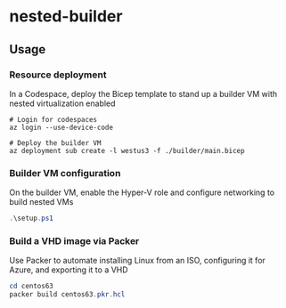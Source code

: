 # nested-builder

## Usage

### Resource deployment

In a Codespace, deploy the Bicep template to stand up a builder VM with nested virtualization enabled

```shell
# Login for codespaces
az login --use-device-code

# Deploy the builder VM
az deployment sub create -l westus3 -f ./builder/main.bicep
```

### Builder VM configuration

On the builder VM, enable the Hyper-V role and configure networking to build nested VMs

```powershell
.\setup.ps1
```

### Build a VHD image via Packer

Use Packer to automate installing Linux from an ISO, configuring it for Azure, and exporting it to a VHD

```powershell
cd centos63
packer build centos63.pkr.hcl
```
